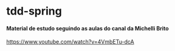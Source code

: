 # tdd-spring

#### Material de estudo seguindo as aulas do canal da Michelli Brito

https://www.youtube.com/watch?v=4VmbETu-dcA
